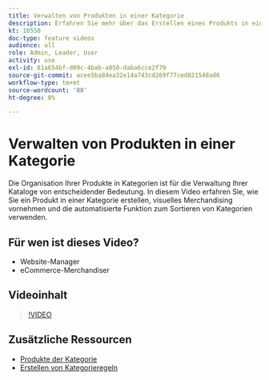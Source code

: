 ```yaml
---
title: Verwalten von Produkten in einer Kategorie
description: Erfahren Sie mehr über das Erstellen eines Produkts in einer Kategorie, das visuelle Merchandising und die Verwendung der automatisierten Sortierungsfunktion für Kategorien.
kt: 10550
doc-type: feature videos
audience: all
role: Admin, Leader, User
activity: use
exl-id: 81a654bf-d09c-4bab-a050-daba6cce2f79
source-git-commit: acee5ba84ea32e14a743cd269f77ced821548ad6
workflow-type: tm+mt
source-wordcount: '88'
ht-degree: 0%

---
```


# Verwalten von Produkten in einer Kategorie

Die Organisation Ihrer Produkte in Kategorien ist für die Verwaltung Ihrer Kataloge von entscheidender Bedeutung. In diesem Video erfahren Sie, wie Sie ein Produkt in einer Kategorie erstellen, visuelles Merchandising vornehmen und die automatisierte Funktion zum Sortieren von Kategorien verwenden.

## Für wen ist dieses Video?

- Website-Manager
- eCommerce-Merchandiser

## Videoinhalt

>[!VIDEO](https://video.tv.adobe.com/v/343747?quality=12&learn=on)

## Zusätzliche Ressourcen

- [Produkte der Kategorie](https://docs.magento.com/user-guide/catalog/categories-category-products.html)
- [Erstellen von Kategorieregeln](https://docs.magento.com/user-guide/catalog/category-product-rules.html)
